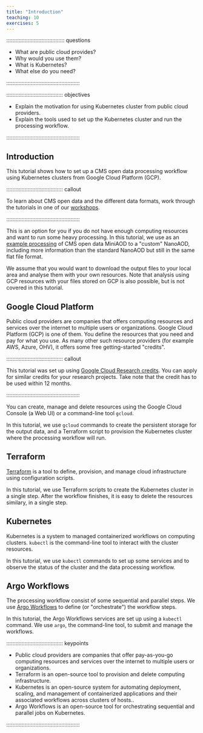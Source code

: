 ```yaml
---
title: "Introduction"
teaching: 10
exercises: 5 
---
```


:::::::::::::::::::::::::::::::::::::: questions 

- What are public cloud provides?
- Why would you use them?
- What is Kubernetes?
- What else do you need?

::::::::::::::::::::::::::::::::::::::::::::::::

::::::::::::::::::::::::::::::::::::: objectives

- Explain the motivation for using Kubernetes cluster from public cloud providers.
- Explain the tools used to set up the Kubernetes cluster and run the processing workflow.

::::::::::::::::::::::::::::::::::::::::::::::::

## Introduction

This tutorial shows how to set up a CMS open data processing workflow using Kubernetes clusters from Google Cloud Platform (GCP).

::::::::::::::::::::::::::::::::::::: callout

To learn about CMS open data and the different data formats, work through the tutorials in one of our [workshops](https://cms-opendata-guide.web.cern.ch/cmsOpenData/workshops/).

::::::::::::::::::::::::::::::::::::::::::::::::


This is an option for you if you do not have enough computing resources and want to run some heavy processing. In this tutorial, we use as an [example processing](https://opendata.cern.ch/record/12504) of CMS open data MiniAOD to a "custom" NanoAOD, including more information than the standard NanoAOD but still in the same flat file format. 

We assume that you would want to download the output files to your local area and analyse them with your own resources. Note that analysis using GCP resources with your files stored on GCP is also possible, but is not covered in this tutorial.


## Google Cloud Platform

Public cloud providers are companies that offers computing resources and services over the internet to multiple users or organizations. Google Cloud Platform (GCP) is one of them. You define the resources that you need and pay for what you use. As many other such resource providers (for example AWS, Azure, OHV), it offers some free getting-started "credits".

::::::::::::::::::::::::::::::::::::: callout

This tutorial was set up using [Google Cloud Research credits](https://cloud.google.com/edu/researchers). You can apply for similar credits for your research projects. Take note that the credit has to be used within 12 months.

::::::::::::::::::::::::::::::::::::::::::::::::


You can create, manage and delete resources using the Google Cloud Console (a Web UI) or a command-line tool `gcloud`. 

In this tutorial, we use `gcloud` commands to create the persistent storage for the output data, and a Terraform script to provision the Kubernetes cluster where the processing workflow will run.

## Terraform

[Terraform](https://www.terraform.io/) is a tool to define, provision, and manage cloud infrastructure using configuration scripts. 

In this tutorial, we use Terraform scripts to create the Kubernetes cluster in a single step. After the workflow finishes, it is easy to delete the resources similary, in a single step.

## Kubernetes

Kubernetes is a system to managed containerized workflows on computing clusters. `kubectl` is the command-line tool to interact with the cluster resources.

In this tutorial, we use `kubectl` commands to set up some services and to observe the status of the cluster and the data processing workflow. 

## Argo Workflows

The processing workflow consist of some sequential and parallel steps. We use [Argo Workflows](https://argoproj.github.io/workflows/) to define (or "orchestrate") the workflow steps.

In this tutorial, the Argo Workflows services are set up using a `kubectl` command. We use `argo`, the command-line tool, to submit and manage the workflows.


::::::::::::::::::::::::::::::::::::: keypoints 

- Public cloud providers are companies that offer pay-as-you-go computing resources and services over the internet to multiple users or organizations.
- Terraform is an open-source tool to provision and delete computing infrastructure.
- Kubernetes is an open-source system for automating deployment, scaling, and management of containerized applications and their associated workflows across clusters of hosts..
- Argo Workflows is an open-source tool for orchestrating sequential and parallel jobs on Kubernetes.


::::::::::::::::::::::::::::::::::::::::::::::::

